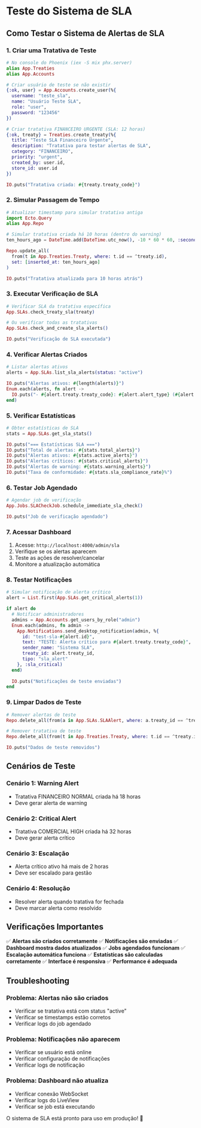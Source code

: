# Teste do Sistema de SLA

## Como Testar o Sistema de Alertas de SLA

### 1. **Criar uma Tratativa de Teste**

```elixir
# No console do Phoenix (iex -S mix phx.server)
alias App.Treaties
alias App.Accounts

# Criar usuário de teste se não existir
{:ok, user} = App.Accounts.create_user(%{
  username: "teste_sla",
  name: "Usuário Teste SLA",
  role: "user",
  password: "123456"
})

# Criar tratativa FINANCEIRO URGENTE (SLA: 12 horas)
{:ok, treaty} = Treaties.create_treaty(%{
  title: "Teste SLA Financeiro Urgente",
  description: "Tratativa para testar alertas de SLA",
  category: "FINANCEIRO",
  priority: "urgent",
  created_by: user.id,
  store_id: user.id
})

IO.puts("Tratativa criada: #{treaty.treaty_code}")
```

### 2. **Simular Passagem de Tempo**

```elixir
# Atualizar timestamp para simular tratativa antiga
import Ecto.Query
alias App.Repo

# Simular tratativa criada há 10 horas (dentro do warning)
ten_hours_ago = DateTime.add(DateTime.utc_now(), -10 * 60 * 60, :second)

Repo.update_all(
  from(t in App.Treaties.Treaty, where: t.id == ^treaty.id),
  set: [inserted_at: ten_hours_ago]
)

IO.puts("Tratativa atualizada para 10 horas atrás")
```

### 3. **Executar Verificação de SLA**

```elixir
# Verificar SLA da tratativa específica
App.SLAs.check_treaty_sla(treaty)

# Ou verificar todas as tratativas
App.SLAs.check_and_create_sla_alerts()

IO.puts("Verificação de SLA executada")
```

### 4. **Verificar Alertas Criados**

```elixir
# Listar alertas ativos
alerts = App.SLAs.list_sla_alerts(status: "active")

IO.puts("Alertas ativos: #{length(alerts)}")
Enum.each(alerts, fn alert ->
  IO.puts("- #{alert.treaty.treaty_code}: #{alert.alert_type} (#{alert.category})")
end)
```

### 5. **Verificar Estatísticas**

```elixir
# Obter estatísticas de SLA
stats = App.SLAs.get_sla_stats()

IO.puts("=== Estatísticas SLA ===")
IO.puts("Total de alertas: #{stats.total_alerts}")
IO.puts("Alertas ativos: #{stats.active_alerts}")
IO.puts("Alertas críticos: #{stats.critical_alerts}")
IO.puts("Alertas de warning: #{stats.warning_alerts}")
IO.puts("Taxa de conformidade: #{stats.sla_compliance_rate}%")
```

### 6. **Testar Job Agendado**

```elixir
# Agendar job de verificação
App.Jobs.SLACheckJob.schedule_immediate_sla_check()

IO.puts("Job de verificação agendado")
```

### 7. **Acessar Dashboard**

1. Acesse: `http://localhost:4000/admin/sla`
2. Verifique se os alertas aparecem
3. Teste as ações de resolver/cancelar
4. Monitore a atualização automática

### 8. **Testar Notificações**

```elixir
# Simular notificação de alerta crítico
alert = List.first(App.SLAs.get_critical_alerts(1))

if alert do
  # Notificar administradores
  admins = App.Accounts.get_users_by_role("admin")
  Enum.each(admins, fn admin ->
    App.Notifications.send_desktop_notification(admin, %{
      id: "test-sla-#{alert.id}",
      text: "TESTE: Alerta crítico para #{alert.treaty.treaty_code}",
      sender_name: "Sistema SLA",
      treaty_id: alert.treaty_id,
      tipo: "sla_alert"
    }, :sla_critical)
  end)
  
  IO.puts("Notificações de teste enviadas")
end
```

### 9. **Limpar Dados de Teste**

```elixir
# Remover alertas de teste
Repo.delete_all(from(a in App.SLAs.SLAAlert, where: a.treaty_id == ^treaty.id))

# Remover tratativa de teste
Repo.delete_all(from(t in App.Treaties.Treaty, where: t.id == ^treaty.id))

IO.puts("Dados de teste removidos")
```

## Cenários de Teste

### **Cenário 1: Warning Alert**
- Tratativa FINANCEIRO NORMAL criada há 18 horas
- Deve gerar alerta de warning

### **Cenário 2: Critical Alert**
- Tratativa COMERCIAL HIGH criada há 32 horas
- Deve gerar alerta crítico

### **Cenário 3: Escalação**
- Alerta crítico ativo há mais de 2 horas
- Deve ser escalado para gestão

### **Cenário 4: Resolução**
- Resolver alerta quando tratativa for fechada
- Deve marcar alerta como resolvido

## Verificações Importantes

✅ **Alertas são criados corretamente**
✅ **Notificações são enviadas**
✅ **Dashboard mostra dados atualizados**
✅ **Jobs agendados funcionam**
✅ **Escalação automática funciona**
✅ **Estatísticas são calculadas corretamente**
✅ **Interface é responsiva**
✅ **Performance é adequada**

## Troubleshooting

### **Problema: Alertas não são criados**
- Verificar se tratativa está com status "active"
- Verificar se timestamps estão corretos
- Verificar logs do job agendado

### **Problema: Notificações não aparecem**
- Verificar se usuário está online
- Verificar configuração de notificações
- Verificar logs de notificação

### **Problema: Dashboard não atualiza**
- Verificar conexão WebSocket
- Verificar logs do LiveView
- Verificar se job está executando

O sistema de SLA está pronto para uso em produção! 🎉
